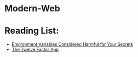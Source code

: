 # Modern-Web

# Reading List:

- [Environment Variables Considered Harmful for Your Secrets](http://movingfast.io/articles/environment-variables-considered-harmful/)
- [The Twelve Factor App](https://12factor.net/)